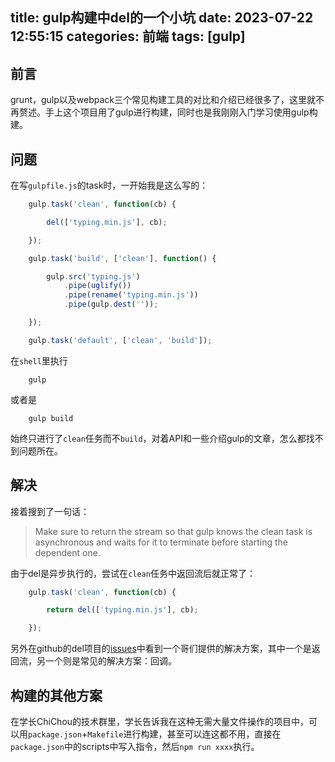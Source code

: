 title: gulp构建中del的一个小坑
date: 2023-07-22 12:55:15
categories: 前端
tags: [gulp]
---
## 前言
grunt，gulp以及webpack三个常见构建工具的对比和介绍已经很多了，这里就不再赘述。手上这个项目用了gulp进行构建，同时也是我刚刚入门学习使用gulp构建。

## 问题
在写`gulpfile.js`的task时，一开始我是这么写的：
```javascript
    gulp.task('clean', function(cb) {

        del(['typing.min.js'], cb);

    });

    gulp.task('build', ['clean'], function() {

        gulp.src('typing.js')
            .pipe(uglify())
            .pipe(rename('typing.min.js'))
            .pipe(gulp.dest(''));

    });

    gulp.task('default', ['clean', 'build']);
```
在`shell`里执行
```shell
    gulp
```
或者是
```shell
    gulp build
```
始终只进行了`clean`任务而不`build`，对着API和一些介绍gulp的文章，怎么都找不到问题所在。  
<!-- more -->
## 解决
接着搜到了一句话：
> Make sure to return the stream so that gulp knows the clean task is asynchronous and waits for it to terminate before starting the dependent one.


由于del是异步执行的，尝试在`clean`任务中返回流后就正常了：
```javascript
    gulp.task('clean', function(cb) {

        return del(['typing.min.js'], cb);

    });

```
另外在github的del项目的[issues](https://github.com/sindresorhus/del/issues/50)中看到一个哥们提供的解决方案，其中一个是返回流，另一个则是常见的解决方案：回调。

## 构建的其他方案
在学长ChiChou的技术群里，学长告诉我在这种无需大量文件操作的项目中，可以用`package.json`+`Makefile`进行构建，甚至可以连这都不用，直接在`package.json`中的scripts中写入指令，然后`npm run xxxx`执行。